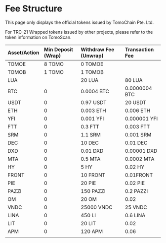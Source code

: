 # Fee Structure

This page only displays the official tokens issued by TomoChain Pte. Ltd.

For TRC-21 Wrapped tokens issued by other projects, please refer to the token information on TomoScan.

|  Asset/Action | Min Deposit \(Wrap\) | Withdraw Fee \(Unwrap\) | Transaction Fee |
| :--- | :--- | :--- | :--- |
| TOMOE | 8 TOMO | 0 TOMOE |  |
| TOMOB | 1 TOMO | 1 TOMOB |  |
| LUA |  | 20 LUA | 80 LUA |
| BTC | 0 | 0.0004 BTC | 0.0000004 BTC |
| USDT | 0 | 0.97 USDT | 20 USDT |
| ETH | 0 | 0.003 ETH | 0.006 ETH |
| YFI | 0 | 0.001 YFI | 0.000001 YFI |
| FTT | 0 | 0.3 FTT | 0.003 FTT |
| SRM | 0 | 1.1 SRM | 0.001 SRM |
| DEC | 0 | 10 DEC | 0.01 DEC |
| DXD | 0 | 0.01 DXD | 0.00001 DXD |
| MTA | 0 | 0.5 MTA | 0.0002 MTA |
| HY | 0 | 5 HY | 0.02 HY |
| FRONT | 0 | 10 FRONT | 0.01FRONT |
| PIE | 0 | 20 PIE | 0.02 PIE |
| PAZZI | 0 | 150 PAZZI | 0.2 PAZZI |
| OM | 0 | 20 OM | 0.02 |
| VNDC | 0 | 25000 VNDC | 25 VNDC |
| LINA | 0 | 450 LI | 0.6 LINA |
| LIT | 0 | 20 LIT | 0.02 |
| APM | 0 | 120 APM | 0.06 |
|  |  |  |  |





